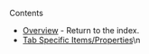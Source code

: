 Contents

* [Overview](dvbinputs) - Return to the index.
* [Tab Specific Items/Properties](#items)\n
